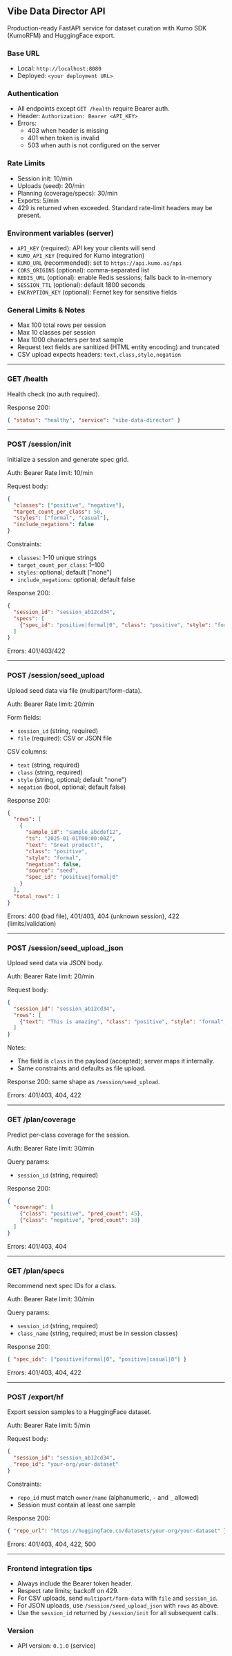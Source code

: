## Vibe Data Director API

Production-ready FastAPI service for dataset curation with Kumo SDK (KumoRFM) and HuggingFace export.

### Base URL
- Local: `http://localhost:8080`
- Deployed: `<your deployment URL>`

### Authentication
- All endpoints except `GET /health` require Bearer auth.
- Header: `Authorization: Bearer <API_KEY>`
- Errors:
  - 403 when header is missing
  - 401 when token is invalid
  - 503 when auth is not configured on the server

### Rate Limits
- Session init: 10/min
- Uploads (seed): 20/min
- Planning (coverage/specs): 30/min
- Exports: 5/min
- 429 is returned when exceeded. Standard rate-limit headers may be present.

### Environment variables (server)
- `API_KEY` (required): API key your clients will send
- `KUMO_API_KEY` (required for Kumo integration)
- `KUMO_URL` (recommended): set to `https://api.kumo.ai/api`
- `CORS_ORIGINS` (optional): comma-separated list
- `REDIS_URL` (optional): enable Redis sessions; falls back to in-memory
- `SESSION_TTL` (optional): default 1800 seconds
- `ENCRYPTION_KEY` (optional): Fernet key for sensitive fields

### General Limits & Notes
- Max 100 total rows per session
- Max 10 classes per session
- Max 1000 characters per text sample
- Request text fields are sanitized (HTML entity encoding) and truncated
- CSV upload expects headers: `text,class,style,negation`

---

### GET /health
Health check (no auth required).

Response 200:
```json
{ "status": "healthy", "service": "vibe-data-director" }
```

---

### POST /session/init
Initialize a session and generate spec grid.

Auth: Bearer
Rate limit: 10/min

Request body:
```json
{
  "classes": ["positive", "negative"],
  "target_count_per_class": 50,
  "styles": ["formal", "casual"],
  "include_negations": false
}
```

Constraints:
- `classes`: 1–10 unique strings
- `target_count_per_class`: 1–100
- `styles`: optional; default ["none"]
- `include_negations`: optional; default false

Response 200:
```json
{
  "session_id": "session_ab12cd34",
  "specs": [
    {"spec_id": "positive|formal|0", "class": "positive", "style": "formal", "negation": false}
  ]
}
```

Errors: 401/403/422

---

### POST /session/seed_upload
Upload seed data via file (multipart/form-data).

Auth: Bearer
Rate limit: 20/min

Form fields:
- `session_id` (string, required)
- `file` (required): CSV or JSON file

CSV columns:
- `text` (string, required)
- `class` (string, required)
- `style` (string, optional; default "none")
- `negation` (bool, optional; default false)

Response 200:
```json
{
  "rows": [
    {
      "sample_id": "sample_abcdef12",
      "ts": "2025-01-01T00:00:00Z",
      "text": "Great product!",
      "class": "positive",
      "style": "formal",
      "negation": false,
      "source": "seed",
      "spec_id": "positive|formal|0"
    }
  ],
  "total_rows": 1
}
```

Errors: 400 (bad file), 401/403, 404 (unknown session), 422 (limits/validation)

---

### POST /session/seed_upload_json
Upload seed data via JSON body.

Auth: Bearer
Rate limit: 20/min

Request body:
```json
{
  "session_id": "session_ab12cd34",
  "rows": [
    {"text": "This is amazing", "class": "positive", "style": "formal", "negation": false}
  ]
}
```

Notes:
- The field is `class` in the payload (accepted); server maps it internally.
- Same constraints and defaults as file upload.

Response 200: same shape as `/session/seed_upload`.

Errors: 401/403, 404, 422

---

### GET /plan/coverage
Predict per-class coverage for the session.

Auth: Bearer
Rate limit: 30/min

Query params:
- `session_id` (string, required)

Response 200:
```json
{
  "coverage": [
    {"class": "positive", "pred_count": 45},
    {"class": "negative", "pred_count": 38}
  ]
}
```

Errors: 401/403, 404

---

### GET /plan/specs
Recommend next spec IDs for a class.

Auth: Bearer
Rate limit: 30/min

Query params:
- `session_id` (string, required)
- `class_name` (string, required; must be in session classes)

Response 200:
```json
{ "spec_ids": ["positive|formal|0", "positive|casual|0"] }
```

Errors: 401/403, 404, 422

---

### POST /export/hf
Export session samples to a HuggingFace dataset.

Auth: Bearer
Rate limit: 5/min

Request body:
```json
{
  "session_id": "session_ab12cd34",
  "repo_id": "your-org/your-dataset"
}
```

Constraints:
- `repo_id` must match `owner/name` (alphanumeric, `-` and `_` allowed)
- Session must contain at least one sample

Response 200:
```json
{ "repo_url": "https://huggingface.co/datasets/your-org/your-dataset" }
```

Errors: 401/403, 404, 422, 500

---

### Frontend integration tips
- Always include the Bearer token header.
- Respect rate limits; backoff on 429.
- For CSV uploads, send `multipart/form-data` with `file` and `session_id`.
- For JSON uploads, use `/session/seed_upload_json` with `rows` as above.
- Use the `session_id` returned by `/session/init` for all subsequent calls.

### Version
- API version: `0.1.0` (service)


